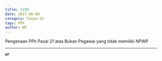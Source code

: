 ```yaml
---
title: 1250
date: 2017-06-08
category: Tanya-SC
tags: PPh
author: WP
---
```


Pengenaan PPh Pasal 21 atas Bukan Pegawai yang tidak memiliki NPWP

---



`WP`
